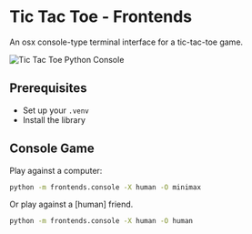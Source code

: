 # Tic Tac Toe - Frontends

An osx console-type terminal interface for a tic-tac-toe game.

![Tic Tac Toe Python Console](https://github.com/srslafazan/tic-tac-toe/assets/11346004/78dd6402-ca1a-4d1f-9d59-bf6dc33e51bb)

## Prerequisites

- Set up your `.venv`
- Install the library

## Console Game

Play against a computer:

```bash
python -m frontends.console -X human -O minimax
```

Or play against a [human] friend.

```bash
python -m frontends.console -X human -O human
```
